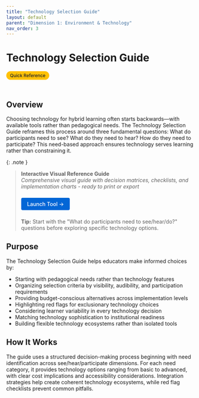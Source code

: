 ```yaml
---
title: "Technology Selection Guide"
layout: default
parent: "Dimension 1: Environment & Technology"
nav_order: 3
---
```


# Technology Selection Guide

<span style="background: #ffc107; color: #1a202c; padding: 4px 10px; border-radius: 16px; font-size: 12px; font-weight: 500; white-space: nowrap; display: inline-block; margin-bottom: 24px;">Quick Reference</span>

## Overview
Choosing technology for hybrid learning often starts backwards—with available tools rather than pedagogical needs. The Technology Selection Guide reframes this process around three fundamental questions: What do participants need to see? What do they need to hear? How do they need to participate? This need-based approach ensures technology serves learning rather than constraining it.



{: .note }
> **Interactive Visual Reference Guide**  
> *Comprehensive visual guide with decision matrices, checklists, and implementation charts - ready to print or export*
>
> <a href="/assets/tools/hybrid-learning-technology-selection-guide-visual.html" style="display: inline-block; background: #0366d6; color: white; padding: 8px 16px; text-decoration: none; border-radius: 4px; font-weight: 500; margin: 8px 0; font-size: 14px;">
> Launch Tool →
> </a>
>
> **Tip:** Start with the "What do participants need to see/hear/do?" questions before exploring specific technology options.

## Purpose
The Technology Selection Guide helps educators make informed choices by:

- Starting with pedagogical needs rather than technology features
- Organizing selection criteria by visibility, audibility, and participation requirements
- Providing budget-conscious alternatives across implementation levels
- Highlighting red flags for exclusionary technology choices
- Considering learner variability in every technology decision
- Matching technology sophistication to institutional readiness
- Building flexible technology ecosystems rather than isolated tools

## How It Works

The guide uses a structured decision-making process beginning with need identification across see/hear/participate dimensions. For each need category, it provides technology options ranging from basic to advanced, with clear cost implications and accessibility considerations. Integration strategies help create coherent technology ecosystems, while red flag checklists prevent common pitfalls.